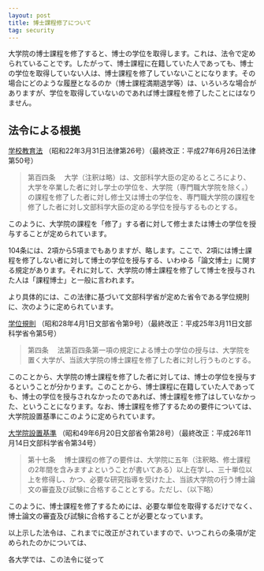 ```yaml
---
layout: post
title: 博士課程修了について
tag: security
---
```

大学院の博士課程を修了すると、博士の学位を取得します。これは、法令で定められていることです。したがって、博士課程に在籍していた人であっても、博士の学位を取得していない人は、博士課程を修了していないことになります。その場合にどのような履歴となるのか（博士課程満期退学等）は、いろいろな場合がありますが、学位を取得していないのであれば博士課程を修了したことにはなりません。

## 法令による根拠

[学校教育法](http://law.e-gov.go.jp/htmldata/S22/S22HO026.html) （昭和22年3月31日法律第26号）（最終改正：平成27年6月26日法律第50号）

> 第百四条 　大学（注釈は略）は、文部科学大臣の定めるところにより、大学を卒業した者に対し学士の学位を、大学院（専門職大学院を除く。）の課程を修了した者に対し修士又は博士の学位を、専門職大学院の課程を修了した者に対し文部科学大臣の定める学位を授与するものとする。

このように、大学院の課程を「修了」する者に対して修士または博士の学位を授与することが定められています。

104条には、2項から5項までもありますが、略します。ここで、2項には博士課程を修了しない者に対して博士の学位を授与する、いわゆる「論文博士」に関する規定があります。それに対して、大学院の博士課程を修了して博士を授与された人は「課程博士」と一般に言われます。

より具体的には、この法律に基づいて文部科学省が定めた省令である学位規則に、次のように定められています。

[学位規則](http://law.e-gov.go.jp/htmldata/S28/S28F03501000009.html) （昭和28年4月1日文部省令第9号）（最終改正：平成25年3月11日文部科学省令第5号）

> 第四条 　法第百四条第一項の規定による博士の学位の授与は、大学院を置く大学が、当該大学院の博士課程を修了した者に対し行うものとする。

このことから、大学院の博士課程を修了した者に対しては、博士の学位を授与するということが分かります。このことから、博士課程に在籍していた人であっても、博士の学位を授与されなかったのであれば、博士課程を修了はしていなかった、ということになります。なお、博士課程を修了するための要件については、大学院設置基準にこのように定められています。

[大学院設置基準](http://law.e-gov.go.jp/htmldata/S49/S49F03501000028.html) （昭和49年6月20日文部省令第28号）（最終改正：平成26年11月14日文部科学省令第34号）

> 第十七条 　博士課程の修了の要件は、大学院に五年（注釈略、修士課程の2年間を含みますよということが書いてある）以上在学し、三十単位以上を修得し、かつ、必要な研究指導を受けた上、当該大学院の行う博士論文の審査及び試験に合格することとする。ただし、（以下略）

このように、博士課程を修了するためには、必要な単位を取得するだけでなく、博士論文の審査及び試験に合格することが必要となっています。

以上示した法令は、これまでに改正がされていますので、いつこれらの条項が定められたのかについては、

各大学では、この法令に従って



